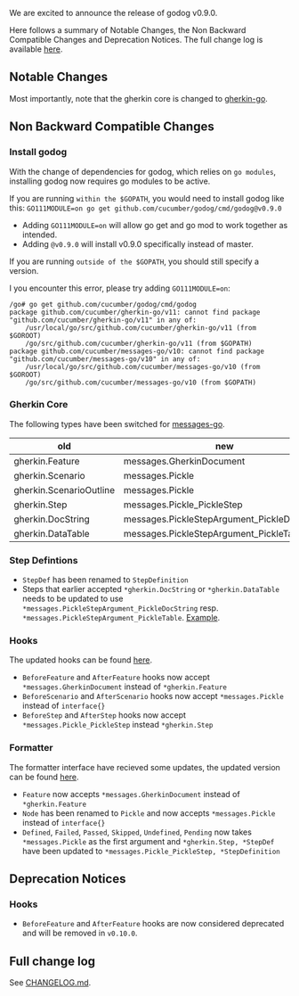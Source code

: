 We are excited to announce the release of godog v0.9.0.

Here follows a summary of Notable Changes, the Non Backward Compatible Changes and Deprecation Notices.
The full change log is available [here](https://github.com/cucumber/godog/blob/master/CHANGELOG.md#090).


Notable Changes
---------------

Most importantly, note that the gherkin core is changed to [gherkin-go](https://github.com/cucumber/gherkin-go/releases/tag/v9.2.0).



Non Backward Compatible Changes
-------------------------------

### Install godog
With the change of dependencies for godog, which relies on `go modules`, installing godog now requires go modules to be active.

If you are running `within the $GOPATH`, you would need to install godog like this:
`GO111MODULE=on go get github.com/cucumber/godog/cmd/godog@v0.9.0`
- Adding `GO111MODULE=on` will allow go get and go mod to work together as intended.
- Adding `@v0.9.0` will install v0.9.0 specifically instead of master.

If you are running `outside of the $GOPATH`, you should still specify a version.

I you encounter this error, please try adding `GO111MODULE=on`:
```
/go# go get github.com/cucumber/godog/cmd/godog
package github.com/cucumber/gherkin-go/v11: cannot find package "github.com/cucumber/gherkin-go/v11" in any of:
	/usr/local/go/src/github.com/cucumber/gherkin-go/v11 (from $GOROOT)
	/go/src/github.com/cucumber/gherkin-go/v11 (from $GOPATH)
package github.com/cucumber/messages-go/v10: cannot find package "github.com/cucumber/messages-go/v10" in any of:
	/usr/local/go/src/github.com/cucumber/messages-go/v10 (from $GOROOT)
	/go/src/github.com/cucumber/messages-go/v10 (from $GOPATH)
```


### Gherkin Core
The following types have been switched for [messages-go](https://github.com/cucumber/messages-go).

|           old           |                     new                     |
| ----------------------- | ------------------------------------------- |
| gherkin.Feature         | messages.GherkinDocument                    |
| gherkin.Scenario        | messages.Pickle                             |
| gherkin.ScenarioOutline | messages.Pickle                             |
| gherkin.Step            | messages.Pickle_PickleStep                  |
| gherkin.DocString       | messages.PickleStepArgument_PickleDocString |
| gherkin.DataTable       | messages.PickleStepArgument_PickleTable     |


### Step Defintions
- `StepDef` has been renamed to `StepDefinition`
- Steps that earlier accepted `*gherkin.DocString` or `*gherkin.DataTable` needs to be updated to use `*messages.PickleStepArgument_PickleDocString` resp. `*messages.PickleStepArgument_PickleTable`.
[Example](https://github.com/cucumber/godog/pull/240/files#diff-a5f59d298843b731ff8d2f9c670303ff).


### Hooks
The updated hooks can be found [here](https://github.com/cucumber/godog/blob/b62eb13ee70c9f0f732b694b39bde9670051bac7/suite.go#L251).
- `BeforeFeature` and `AfterFeature` hooks now accept `*messages.GherkinDocument` instead of `*gherkin.Feature`
- `BeforeScenario` and `AfterScenario` hooks now accept `*messages.Pickle` instead of `interface{}`
- `BeforeStep` and `AfterStep` hooks now accept `*messages.Pickle_PickleStep` instead `*gherkin.Step`


### Formatter
The formatter interface have recieved some updates, the updated version can be found [here](https://github.com/cucumber/godog/blob/b62eb13ee70c9f0f732b694b39bde9670051bac7/fmt.go#L100).

- `Feature` now accepts `*messages.GherkinDocument` instead of `*gherkin.Feature`
- `Node` has been renamed to `Pickle` and now accepts `*messages.Pickle` instead of `interface{}`
- `Defined`, `Failed`, `Passed`, `Skipped`, `Undefined`, `Pending` now takes `*messages.Pickle` as the first argument and `*gherkin.Step, *StepDef` have been updated to `*messages.Pickle_PickleStep, *StepDefinition`



Deprecation Notices
-------------------

### Hooks
- `BeforeFeature` and `AfterFeature` hooks are now considered deprecated and will be removed in `v0.10.0`.


Full change log
---------------

See [CHANGELOG.md](https://github.com/cucumber/godog/blob/master/CHANGELOG.md#090).

